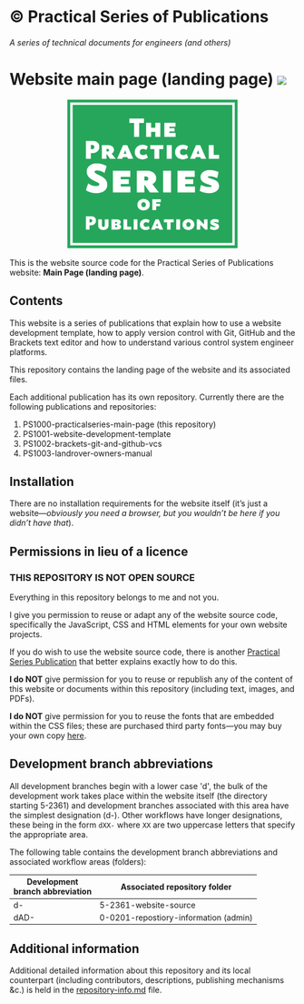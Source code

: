 # &copy; Practical Series of Publications

###### A series of technical documents for engineers (and others)

# Website main page (landing page) <img src="https://practicalseries.com/1000-home/11-resources/02-images/02-build-status/1000-mainpage/bs-R02.svg">

<p align="center">
    <img width="300px" src="0-0201-repository-information/01-images/logo-lrg-min.png">
</p>

This is the website source code for the Practical Series of Publications website:
**Main Page (landing page)**.

## Contents

This website is a series of publications that explain how to use a website development template, how to apply version control with Git, GitHub and the Brackets text editor and how to understand various control system engineer platforms.

This repository contains the landing page of the website and its associated files.

Each additional publication has its own repository. Currently there are the following publications and repositories:

1.	PS1000-practicalseries-main-page (this repository)
2.	PS1001-website-development-template
3.	PS1002-brackets-git-and-github-vcs
4.	PS1003-landrover-owners-manual

## Installation

There are no installation requirements for the website itself (it’s just a website—*obviously you need a browser, but you wouldn’t be here if you didn’t have that*).

## Permissions in lieu of a licence

### THIS REPOSITORY IS NOT OPEN SOURCE

Everything in this repository belongs to me and not you.

I give you permission to reuse or adapt any of the website source code, specifically the JavaScript, CSS and HTML elements for your own website projects. 

If you do wish to use the website source code, there is another [Practical Series Publication]( http://practicalseries.com/1001-webdevelopment/index.html) that better explains exactly how to do this.

**I do NOT** give permission for you to reuse or republish any of the content of this website or documents within this repository (including text, images, and PDFs).

**I do NOT** give permission for you to reuse the fonts that are embedded within the CSS files; these are purchased third party fonts—you may buy your own copy [here](http://practicaltypography.com/equity.html).

## Development branch abbreviations

All development branches begin with a lower case 'd', the bulk of the development work takes place within the website itself (the directory starting 5-2361) and development branches associated with this area have the simplest designation (d-). Other workflows have longer designations, these being in the form ```dXX-``` where ```XX``` are two uppercase letters that specify the appropriate area.

The following table contains the development branch abbreviations and associated workflow areas (folders):

| Development<br>branch abbreviation  | Associated repository folder
| ------------------ | --------------------------------------
| d-                 | 5-2361-website-source
| dAD-               | 0-0201-repostiory-information (admin)

## Additional information

Additional detailed information about this repository and its local counterpart (including contributors, descriptions, publishing mechanisms &c.) is held in the [repository-info.md](/0-0201-repository-information/repository-info.md) file.

